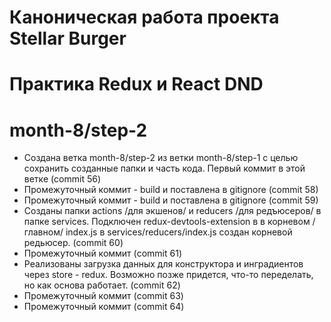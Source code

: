 # Каноническая работа проекта Stellar Burger 
# Практика Redux и React DND
# month-8/step-2

* Создана ветка month-8/step-2 из ветки month-8/step-1 с целью сохранить созданные папки и часть кода. Первый коммит в этой ветке (commit 56)
* Промежуточный коммит - build и поставлена в gitignore (commit 58)
* Промежуточный коммит - build и поставлена в gitignore (commit 59)
* Созданы папки actions /для экшенов/ и reducers /для редъюсеров/ в папке services. Подключен redux-devtools-extension в в корневом /главном/ index.js
в  services/reducers/index.js создан корневой редьюсер. (commit 60)
* Промежуточный коммит (commit 61)
* Реализованы загрузка данных для конструктора и инградиентов через store - redux. Возможно позже придется, что-то переделать, но как основа работает. (commit 62)
* Промежуточный коммит (commit 63)
* Промежуточный коммит (commit 64)